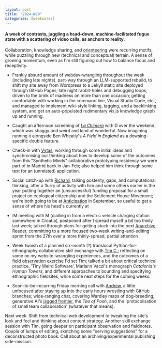 ```yaml
---
layout: post  
title: "2024-W20"
categories: [weeknotes]
---
```


#### A week of contrasts, juggling a head-down, machine-facilitated fugue state with a scattering of video calls, as anchors to reality.

Collaboration, knowledge sharing, and [orienteering](https://www.are.na/block/6898593) were recurring motifs, while puzzling through new (technical and conceptual) terrain. A sense of growing momentum, even as I'm still figuring out how to balance focus and receptivity.
  
- Frankly absurd amount of webdev-wrangling throughout the week (including late nights), part-way through an LLM-supported rebuild, to shift my site away from Wordpress to a Jekyll static site deployed through GitHub Pages; late night rabbit-holes and debugging loops, driven to the brink of madness on more than one occasion; getting comfortable with working in the command line, Visual Studio Code, etc., and managed to implement wiki-style linking, tagging, and a backlinking system, and get an auto-populated rudimentary vis.js knowledge graph up and running.

- Caught an afternoon screening of _[La Chimera](https://www.inverse.com/entertainment/la-chimera-review-digital-release)_ with D over the weekend, which was shaggy and weird and kind of wonderful. Now imagining running it alongside Ben Wheatly's _A Field in England_ as a dowsing-specific double feature.

- Check-in with [Vytas](https://vjnks.com/), working through some initial ideas and synchronising our thinking about how to develop some of the outcomes from this "Synthetic Minds" collaborative prototyping residency we were part of in Madrid back in Jan-Feb; also helped him think through some text for an (unrelated) application.

- Social catch-up with [Richard](https://www.richardsandford.net/about/), talking posterity, gaps, and computational thinking, after a flurry of activity with him and some others earlier in the year putting together an (unsuccessful) funding proposal for a small project on ecological citizenship and the Settlement House Movement; we're both going to be at [Anticipation](https://anticipationconference.org/) in September, so useful to get a sense of where his head's currently at

- IM meeting with M (dialling in from a electric vehicle charging station somewhere in Croatia), postponed after I spread myself a bit too thinly last week; talked through plans for getting stuck into the next [Anarchive](https://fo.am/activities/anarchive/) Reader, committing to a more focused two-week writing-and-editing sprint from the 27th over a more thinly-spread, partial attention

- Week twoish of a planned six-month (?) translocal Python-for-ethnography collaborative skill exchange with [Tim C.](https://www.timcowlishaw.co.uk/); reflecting on some on my website-wrangling experiences, and the outcomes of a [field observation exercise](https://github.com/timcowlishaw/enxaneta/blob/main/documentation/ethnography/01_ethnographic-observation.md) I'd set Tim; talked a bit about critical technical practice, 'Tiny Weird Software', Mariann Vaczi's monograph _Catalonia's Human Towers_, and different approaches to bounding and specifying ethnographic fieldsites, while some next steps for the coming weeks.

- Soon-to-be-recurring Friday morning call with [Andrew](https://andrewlb.com/),   a little unfocused after staying up into the early hours wrestling with GitHub branches; wide-ranging chat, covering Wardley maps of dog-breeding, generative AI's [jagged frontier](https://www.hbs.edu/faculty/Pages/item.aspx?num=64700), the _Tao of Pooh_, and the 'protocolisation of small team collaboration' (whatever that means).

Next week: Shift from technical web development to tweaking the site's look and feel and thinking about content strategy. Another skill exchange session with Tim, going deeper on participant observation and fieldnotes. Couple of lumps of editing, sketching some "serving suggestions" for a deconstructed photo book. Call about an archiving/experimental publishing side-mission.